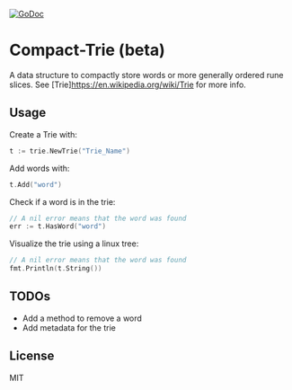 [![GoDoc](https://godoc.org/github.com/exp-ouroborous/compact-trie?status.svg)](https://godoc.org/github.com/exp-ouroborous/compact-trie)

# Compact-Trie (beta)
A data structure to compactly store words or more generally ordered rune slices. See [Trie]https://en.wikipedia.org/wiki/Trie for more info. 

## Usage

Create a Trie with:

```Go
t := trie.NewTrie("Trie_Name")
```

Add words with:

```Go
t.Add("word")
```

Check if a word is in the trie:

```Go
// A nil error means that the word was found
err := t.HasWord("word")
```

Visualize the trie using a linux tree:

```Go
// A nil error means that the word was found
fmt.Println(t.String())
```

## TODOs
- Add a method to remove a word
- Add metadata for the trie

## License
MIT
